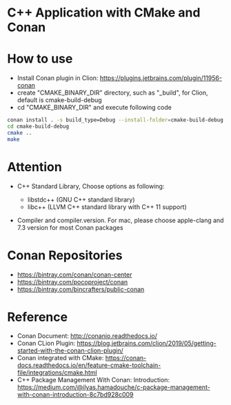 C++ Application with CMake and Conan
=====================================

# How to use 

* Install Conan plugin in Clion: https://plugins.jetbrains.com/plugin/11956-conan
* create "CMAKE_BINARY_DIR" directory, such as "_build", for Clion, default is cmake-build-debug
* cd  "CMAKE_BINARY_DIR" and execute following code

```bash
conan install . -s build_type=Debug --install-folder=cmake-build-debug
cd cmake-build-debug
cmake ..
make
```

# Attention

* C++ Standard Library, Choose options as following: 

    * libstdc++ (GNU C++ standard library)
    * libc++ (LLVM C++ standard library with C++ 11 support)

* Compiler and compiler.version. For mac, please choose apple-clang and 7.3 version for most Conan packages


# Conan Repositories

* https://bintray.com/conan/conan-center 
* https://bintray.com/pocoproject/conan 
* https://bintray.com/bincrafters/public-conan

# Reference

* Conan Document: http://conanio.readthedocs.io/
* Conan CLion Plugin: https://blog.jetbrains.com/clion/2019/05/getting-started-with-the-conan-clion-plugin/
* Conan integrated with CMake: https://conan-docs.readthedocs.io/en/feature-cmake-toolchain-file/integrations/cmake.html
* C++ Package Management With Conan: Introduction: https://medium.com/@ilyas.hamadouche/c-package-management-with-conan-introduction-8c7bd928c009

